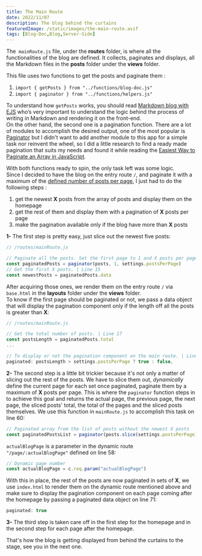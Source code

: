 ```yaml
---
title: The Main Route
date: 2022/11/07
description: The blog behind the curtains
featuredImage: /static/images/the-main-route.avif
tags: [Blog-Doc,Blog,Server-Side]
---
```

The` mainRoute.js` file, under the **routes** folder, is where all the functionalities of the blog are defined. It collects, paginates and displays, all the Markdown files in the **posts** folder under the **views** folder.

This file uses two functions to get the posts and paginate them :

1. `import { getPosts } from "../functions/blog-doc.js"`
2. `import { paginator } from "../functions/helpers.js"`

To understand how `getPosts` works, you should read [Markdown blog with EJS](https://lebcit.github.io/posts/markdown-blog-with-ejs/) who’s very important to understand the logic behind the process of writing in Markdown and rendering it on the front-end.  
On the other hand, the second one is a pagination function. There are a lot of modules to accomplish the desired output, one of the most popular is [Paginator](https://www.npmjs.com/package/paginator) but I didn't want to add another module to this app for a simple task nor reinvent the wheel, so I did a little research to find a ready made pagination that suits my needs and found it while reading the [Easiest Way to Paginate an Array in JavaScript](https://shouts.dev/articles/easiest-way-to-paginate-an-array-in-javascript).

With both functions ready to spin, the only task left was some logic.  
Since I decided to have the blog on the entry route `/`, and paginate it with a maximum of the [defined number of posts per page](/admin-config-site#posts-per-page), I just had to do the following steps :

1. get the newest **X** posts from the array of posts and display them on the homepage
2. get the rest of them and display them with a pagination of **X** posts per page
3. make the pagination available only if the blog have more than **X** posts

**1-** The first step is pretty easy, just slice out the newest five posts:

```javascript
// /routes/mainRoute.js

// Paginate all the posts. Set the first page to 1 and X posts per page. | Line 14
const paginatedPosts = paginator(posts, 1, settings.postsPerPage)
// Get the first X posts. | Line 15
const newestPosts = paginatedPosts.data
```

After acquiring those ones, we render them on the entry route `/` via `base.html` in the **layouts** folder under the **views** folder.  
To know if the first page should be paginated or not, we pass a data object that will display the pagination component only if the length off all the posts is greater than **X**:

```javascript
// /routes/mainRoute.js

// Get the total number of posts. | Line 17
const postsLength = paginatedPosts.total
...

// To display or not the pagination component on the main route. | Line 34
paginated: postsLength > settings.postsPerPage ? true : false,
```

**2-** The second step is a little bit trickier because it's not only a matter of slicing out the rest of the posts. We have to slice them out, _dynamically_ define the current page for each set once paginated, paginate them by a maximum of **X** posts per page. This is where the `paginator` function steps in to achieve this goal and returns the actual page, the previous page, the next page, the sliced posts' total, the total of the pages and the sliced posts themselves. We use this function in `mainRoute.js` to accomplish this task on line 60:

```javascript
// Paginated array from the list of posts without the newest X posts
const paginatedPostsList = paginator(posts.slice(settings.postsPerPage), actualBlogPage, settings.postsPerPage)
```

`actualBlogPage` is a parameter in the dynamic route `"/page/:actualBlogPage"` defined on line 58:

```javascript
// Dynamic page number
const actualBlogPage = c.req.param("actualBlogPage")
```

With this in place, the rest of the posts are now paginated in sets of **X**, we use `index.html` to render them on the dynamic route mentioned above and make sure to display the pagination component on each page coming after the homepage by passing a paginated data object on line 71:

```javascript
paginated: true
```

**3-** The third step is taken care off in the first step for the homepage and in the second step for each page after the homepage.

That's how the blog is getting displayed from behind the curtains to the stage, see you in the next one.
